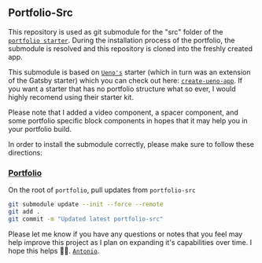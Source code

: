 ## Portfolio-Src

This repository is used as git submodule for the "src" folder of the [`portfolio starter`](https://github.com/9ntonio/portfolio). During the installation process of the portfolio, the submodule is resolved and this repository is cloned into the freshly created app.

This submodule is based on [`Ueno's`](https://ueno.co/) starter (which in turn was an extension of the Gatsby starter) which you can check out here: [`create-ueno-app`](https://github.com/ueno-llc/create-ueno-app). If you want a starter that has no portfolio structure what so ever, I would highly recomend using their starter kit. 

Please note that I added a video component, a spacer component, and some portfolio specific block components in hopes that it may help you in your portfolio build. 

In order to install the submodule correctly, please make sure to follow these directions:

### [Portfolio](https://github.com/9ntonio/portfolio)

On the root of `portfolio`, pull updates from `portfolio-src`

```bash
git submodule update --init --force --remote
git add .
git commit -m "Updated latest portfolio-src"
```

Please let me know if you have any questions or notes that you feel may help improve this project as I plan on expanding it's capabilities over time. I hope this helps 👋🏽. [`Antonio`](mailto:antonio.almena.sf@gmail.com). 